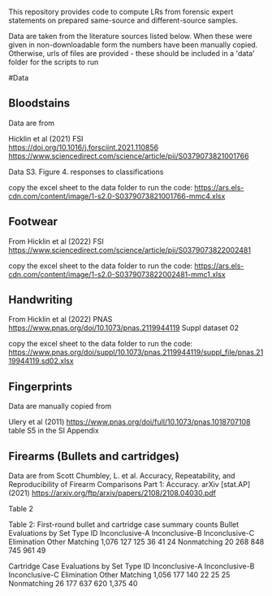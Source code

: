 
This repository provides code to compute LRs from forensic expert statements on prepared 
same-source and different-source samples.

Data are taken from the literature sources listed below.
When these were given in non-downloadable form the numbers have been manually copied.
Otherwise, urls of files are provided - these should be included in a 'data' folder
for the scripts to run


#Data

## Bloodstains

Data are from

Hicklin et al (2021) FSI  
https://doi.org/10.1016/j.forsciint.2021.110856
https://www.sciencedirect.com/science/article/pii/S0379073821001766

Data S3. Figure 4. responses to classifications

copy the excel sheet to the data folder to run the code:
https://ars.els-cdn.com/content/image/1-s2.0-S0379073821001766-mmc4.xlsx

## Footwear

From Hicklin et al (2022) FSI
https://www.sciencedirect.com/science/article/pii/S0379073822002481

copy the excel sheet to the data folder to run the code:
https://ars.els-cdn.com/content/image/1-s2.0-S0379073822002481-mmc1.xlsx

## Handwriting

From Hicklin et al (2022) PNAS
https://www.pnas.org/doi/10.1073/pnas.2119944119
Suppl dataset 02

copy the excel sheet to the data folder to run the code:
https://www.pnas.org/doi/suppl/10.1073/pnas.2119944119/suppl_file/pnas.2119944119.sd02.xlsx


## Fingerprints
Data are manually copied from 

Ulery et al (2011)
https://www.pnas.org/doi/full/10.1073/pnas.1018707108
table S5 in the SI Appendix


## Firearms (Bullets and cartridges)
Data are from
Scott Chumbley, L. et al. Accuracy, Repeatability, and Reproducibility of Firearm Comparisons Part 1: Accuracy. arXiv [stat.AP] (2021)
https://arxiv.org/ftp/arxiv/papers/2108/2108.04030.pdf

Table 2

Table 2: First-round bullet and cartridge case summary counts
Bullet Evaluations by Set Type
ID Inconclusive-A Inconclusive-B Inconclusive-C Elimination Other
Matching 1,076 127 125 36 41 24
Nonmatching 20 268 848 745 961 49

Cartridge Case Evaluations by Set Type
ID Inconclusive-A Inconclusive-B Inconclusive-C Elimination Other
Matching 1,056 177 140 22 25 25
Nonmatching 26 177 637 620 1,375 40 



